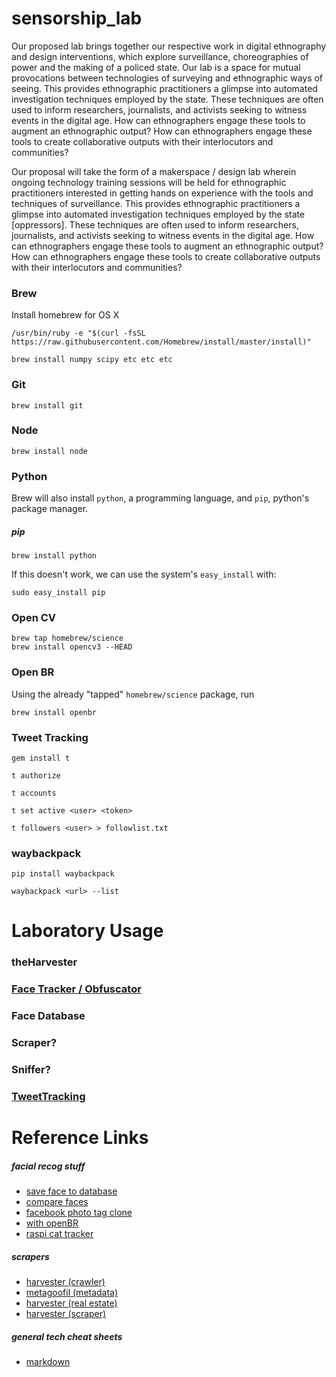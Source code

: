 # sensorship_lab
Our proposed lab brings together our respective work in digital ethnography and design interventions, which explore surveillance, choreographies of power and the making of a policed state. Our lab is a space for mutual provocations between technologies of surveying and ethnographic ways of seeing. This provides ethnographic practitioners a glimpse into automated investigation techniques employed by the state. These techniques are often used to inform researchers, journalists, and activists seeking to witness events in the digital age. How can ethnographers engage these tools to augment an ethnographic output? How can ethnographers engage these tools to create collaborative outputs with their interlocutors and communities? 

Our proposal will take the form of a makerspace / design lab wherein ongoing technology training sessions will be held for ethnographic practitioners interested in getting hands on experience with the tools and techniques of surveillance. This provides ethnographic practitioners a glimpse into automated investigation techniques employed by the state [oppressors]. These techniques are often used to inform researchers, journalists, and activists seeking to witness events in the digital age. How can ethnographers engage these tools to augment an ethnographic output? How can ethnographers engage these tools to create collaborative outputs with their interlocutors and communities? 


### Brew
Install homebrew for OS X
```
/usr/bin/ruby -e "$(curl -fsSL https://raw.githubusercontent.com/Homebrew/install/master/install)"
```

```
brew install numpy scipy etc etc etc
```

### Git
```
brew install git
```

### Node
```
brew install node
```

### Python
Brew will also install `python`, a programming language, and `pip`, python's package manager.

##### pip
```
brew install python
```

If this doesn't work, we can use the system's `easy_install` with:
```
sudo easy_install pip
```

### Open CV
```
brew tap homebrew/science
brew install opencv3 --HEAD
```

### Open BR
Using the already "tapped" `homebrew/science` package, run
```
brew install openbr
```

### Tweet Tracking
```
gem install t
```

```
t authorize
```

```
t accounts
```

```
t set active <user> <token>
```

```
t followers <user> > followlist.txt
```

### waybackpack
```
pip install waybackpack
```

```
waybackpack <url> --list
```

# Laboratory Usage
### theHarvester
### [Face Tracker / Obfuscator](https://auduno.github.io/clmtrackr/docs/reference.html)
### Face Database
### Scraper?
### Sniffer?
### [TweetTracking](https://github.com/scotch-io/react-tweets)


# Reference Links

##### facial recog stuff
* [save face to database](https://stackoverflow.com/questions/33140178/is-there-any-node-js-library-for-offline-facial-recognition-identification)
* [compare faces](https://stackoverflow.com/questions/21647573/use-opencv-and-node-to-compare-2-faces-for-similarity)
* [facebook photo tag clone](https://www.sitepoint.com/face-detection-nodejs-opencv/)
* [with openBR](http://openbiometrics.org/docs/tutorials/#face-recognition)
* [raspi cat tracker](http://www.girliemac.com/blog/2015/12/25/kittycam-raspberrypi-camera-cat-face-recog-nodejs/)

##### scrapers
* [harvester (crawler)](https://github.com/TransparencyToolkit/Harvester)
* [metagoofil (metadata)](https://github.com/laramies/metagoofil)
* [harvester (real estate)](https://github.com/dayweek/harvester)
* [harvester (scraper)](https://github.com/blazaid/harvester)

##### general tech cheat sheets
* [markdown](https://github.com/adam-p/markdown-here/wiki/Markdown-Cheatsheet)
